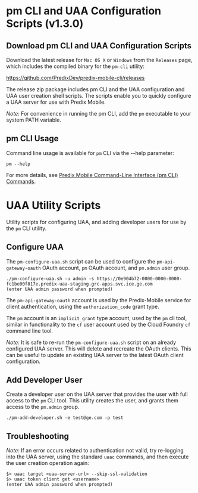 # pm CLI and UAA Configuration Scripts (v1.3.0)

## Download pm CLI and UAA Configuration Scripts

Download the latest release for `Mac OS X` or `Windows` from the `Releases` page, which includes the compiled binary for the `pm-cli` utility:

https://github.com/PredixDev/predix-mobile-cli/releases

The release zip package includes pm CLI and the UAA configuration and UAA user creation shell scripts. The scripts enable you to quickly configure a UAA server for use with Predix Mobile.

_Note:_ For convenience in running the pm CLI, add the `pm` executable to your system PATH variable.

## pm CLI Usage

Command line usage is available for `pm` CLI via the --help parameter:

```
pm --help
```
For more details, see [Predix Mobile Command-Line Interface (pm CLI) Commands](https://www.predix.io/docs#eunSuw9j).

# UAA Utility Scripts

Utility scripts for configuring UAA, and adding developer users for use by the `pm` CLI utility.

## Configure UAA

The `pm-configure-uaa.sh` script can be used to configure the `pm-api-gateway-oauth` OAuth account, `pm` OAuth account, and `pm.admin` user group.

```
./pm-configure-uaa.sh -u admin -s https://0e904b72-0000-0000-0000-fc1be00f817e.predix-uaa-staging.grc-apps.svc.ice.ge.com
(enter UAA admin password when prompted)
```

The `pm-api-gateway-oauth` account is used by the Predix-Mobile service for client authentication, using the `authorization_code` grant type.  

The `pm` account is an `implicit_grant` type account, used by the `pm` cli tool, similar in functionality to the `cf` user account used by the Cloud Foundry `cf` command line tool.

_Note:_ It is safe to re-run the `pm-configure-uaa.sh` script on an already configured UAA server.  This will delete and recreate the OAuth clients.  This can be useful to update an existing UAA server to the latest OAuth client configuration. 

## Add Developer User

Create a developer user on the UAA server that provides the user with full access to the `pm` CLI tool.  This utility creates the user, and grants them access to the `pm.admin` group.

```
./pm-add-developer.sh -e test@ge.com -p test
```

## Troubleshooting

_Note:_ If an error occurs related to authentication not valid, try re-logging into the UAA server, using the standard `uaac` commands, and then execute the user creation operation again:

```
$> uaac target <uaa-server-url> --skip-ssl-validation
$> uaac token client get <username>
(enter UAA admin password when prompted)
```



